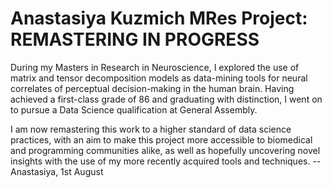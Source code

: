 # Anastasiya Kuzmich MRes Project: REMASTERING IN PROGRESS

During my Masters in Research in Neuroscience, I explored the use of matrix and tensor decomposition models as data-mining tools for neural correlates of perceptual decision-making in the human brain. Having achieved a first-class grade of 86 and graduating with distinction, I went on to pursue a Data Science qualification at General Assembly. 

I am now remastering this work to a higher standard of data science practices, with an aim to make this project more accessible to biomedical and programming communities alike, as well as hopefully uncovering novel insights with the use of my more recently acquired tools and techniques. -- Anastasiya, 1st August
